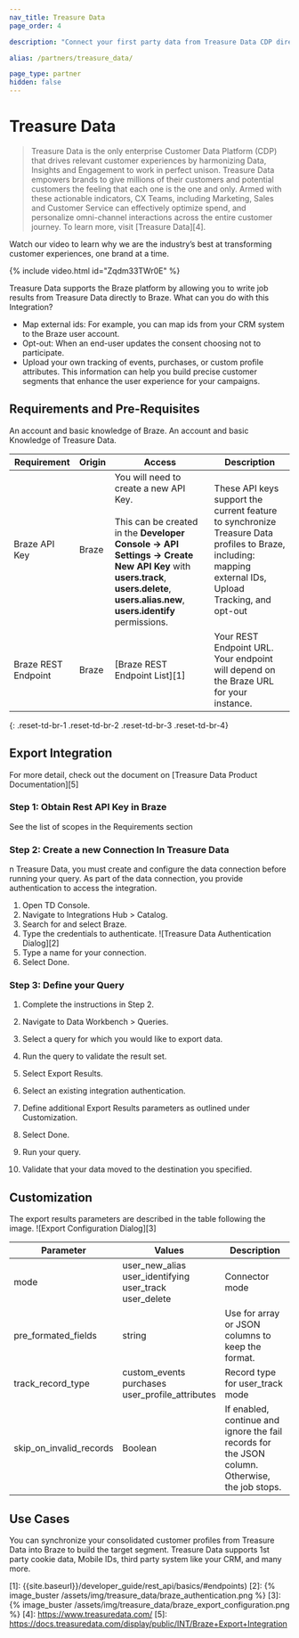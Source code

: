 ```yaml
---
nav_title: Treasure Data
page_order: 4

description: "Connect your first party data from Treasure Data CDP directly to Braze"

alias: /partners/treasure_data/

page_type: partner
hidden: false
---
```


# Treasure Data

> Treasure Data is the only enterprise Customer Data Platform (CDP) that drives relevant customer experiences by harmonizing Data, Insights and Engagement to work in perfect unison. Treasure Data empowers brands to give millions of their customers and potential customers the feeling that each one is the one and only. Armed with these actionable indicators, CX Teams, including Marketing, Sales and Customer Service can effectively optimize spend, and personalize omni-channel interactions across the entire customer journey. To learn more, visit [Treasure Data][4].

Watch our video to learn why we are the industry’s best at transforming customer experiences, one brand at a time.

{% include video.html id="Zqdm33TWr0E" %}


Treasure Data supports the Braze platform by allowing you to write job results from Treasure Data directly to Braze.  What can you do with this Integration?
* Map external ids: For example, you can map ids from your CRM system to the Braze user account. 
* Opt-out: When an end-user updates the consent choosing not to participate.
* Upload your own tracking of events, purchases, or custom profile attributes. This information can help you build precise customer segments that enhance the user experience for your campaigns.


## Requirements and Pre-Requisites

An account and basic knowledge of Braze.
An account and basic Knowledge of Treasure Data.

| Requirement | Origin | Access | Description |
|---|---|---|---|
| Braze API Key | Braze | You will need to create a new API Key.<br><br>This can be created in the __Developer Console -> API Settings -> Create New API Key__ with __users.track__, __users.delete__, __users.alias.new__, __users.identify__ permissions. | These API keys support the current feature to synchronize Treasure Data profiles to Braze, including: mapping external IDs, Upload Tracking, and opt-out  |
| Braze REST Endpoint | Braze | [Braze REST Endpoint List][1] | Your REST Endpoint URL. Your endpoint will depend on the Braze URL for your instance. |
{: .reset-td-br-1 .reset-td-br-2 .reset-td-br-3  .reset-td-br-4}

## Export Integration

For more detail, check out the document on [Treasure Data Product Documentation][5]

### Step 1: Obtain Rest API Key in Braze

See the list of scopes in the Requirements section

### Step 2: Create a new Connection In Treasure Data
n Treasure Data, you must create and configure the data connection before running your query. As part of the data connection, you provide authentication to access the integration.

1. Open TD Console.
1. Navigate to Integrations Hub > Catalog.
1. Search for and select Braze.
1. Type the credentials to authenticate.
![Treasure Data Authentication Dialog][2]
1. Type a name for your connection.
1. Select Done.

### Step 3: Define your Query
1. Complete the instructions in Step 2.
1. Navigate to Data Workbench > Queries.
1. Select a query for which you would like to export data.
1. Run the query to validate the result set.
1. Select Export Results.
1. Select an existing integration authentication.

1. Define additional Export Results parameters as outlined under Customization.

1. Select Done.
1. Run your query.
1. Validate that your data moved to the destination you specified.

## Customization

The export results parameters are described in the table following the image.
![Export Configuration Dialog][3]

| Parameter | Values | Description |
|---|---|---|
| mode | user_new_alias<br>user_identifying<br>user_track<br>user_delete | Connector mode |
| pre_formated_fields | string | Use for array or JSON columns to keep the format. |
| track_record_type	 | custom_events<br>purchases<br>user_profile_attributes	 | Record type for user_track mode |
| skip_on_invalid_records	 | Boolean | If enabled, continue and ignore the fail records for the JSON column. <br> Otherwise, the job stops. |


## Use Cases

You can synchronize your consolidated customer profiles from Treasure Data into Braze to build the target segment. Treasure Data supports 1st party cookie data, Mobile IDs, third party system like your CRM, and many more.

[1]: {{site.baseurl}}/developer_guide/rest_api/basics/#endpoints)
[2]: {% image_buster /assets/img/treasure_data/braze_authentication.png %}
[3]: {% image_buster /assets/img/treasure_data/braze_export_configuration.png %}
[4]: https://www.treasuredata.com/
[5]: https://docs.treasuredata.com/display/public/INT/Braze+Export+Integration
